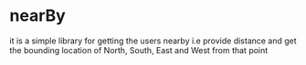 # nearBy
it is a simple library for getting the users nearby i.e provide distance and get the bounding location of North, South, East and West from that point
